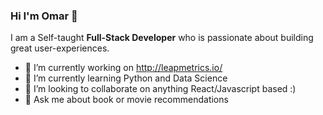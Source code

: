 ### Hi I'm Omar 👋

I am a Self-taught **Full-Stack Developer** who is passionate about building great user-experiences.

- 🔭 I’m currently working on http://leapmetrics.io/
- 🌱 I’m currently learning Python and Data Science
- 👯 I’m looking to collaborate on anything React/Javascript based :)
- 💬 Ask me about book or movie recommendations
